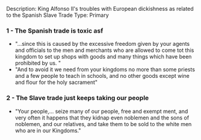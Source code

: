 Description: King Alfonso II's troubles with European dickishness as related to the Spanish Slave Trade
Type: Primary
### 1 - The Spanish trade is toxic asf
- "...since this is caused by the excessive freedom given by your agents and officials to the men and merchants who are allowed to come tot this kingdom to set up shops with goods and many things which have been prohibited by us. "
- "And to avoid it we need from your kingdoms no more than some priests and a few people to teach in schools, and no other goods except wine and flour for the holy sacrament"
### 2 - The Slave trade just keeps taking our people
- "Your people,... seize many of our people, free and exempt ment, and very often it happens that they kidnap even noblemen and the sons of noblemen, and our relatives, and take them to be sold to the white men who are in our Kingdoms."
